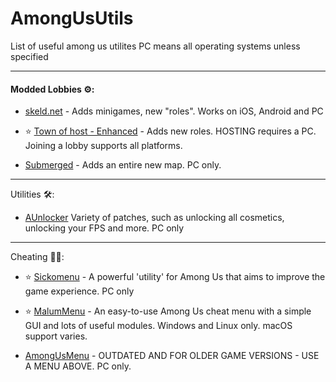 # AmongUsUtils

List of useful among us utilites 
PC means all operating systems unless specified 

-----

#### Modded Lobbies ⚙️:

- [skeld.net](https://skeld.net) - Adds minigames, new "roles". Works on iOS, Android and PC

- ⭐ [Town of host - Enhanced](https://github.com/EnhancedNetwork/TownofHost-Enhanced) - Adds new roles. HOSTING requires a PC. Joining a lobby supports all platforms. 

- [Submerged](https://github.com/SubmergedAmongUs/Submerged) - Adds an entire new map. PC only.

------
Utilities 🛠️:
- [AUnlocker](https://github.com/astra1dev/AUnlocker) Variety of patches, such as unlocking all cosmetics, unlocking your FPS and more. PC only

------
Cheating 🐱‍💻:
- ⭐ [Sickomenu](https://github.com/g0aty/SickoMenu) - A powerful 'utility' for Among Us that aims to improve the game experience. PC only

- ⭐ [MalumMenu](https://github.com/scp222thj/MalumMenu) - An easy-to-use Among Us cheat menu with a simple GUI and lots of useful modules. Windows and Linux only. macOS support varies.

- [AmongUsMenu](https://github.com/BitCrackers/AmongUsMenu) - OUTDATED AND FOR OLDER GAME VERSIONS - USE A MENU ABOVE. PC only.
